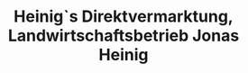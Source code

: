 ---
title: "Heinig`s Direktvermarktung, Landwirtschaftsbetrieb Jonas Heinig"
url: /callenberg/heinig-s-direktvermarktung-landwirtschaftsbetrieb-jonas-heinig/
shop: Metzgerei
---